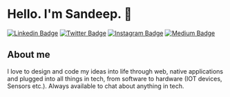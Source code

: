 # Hello. I'm Sandeep. 👋

[![Linkedin Badge](https://img.shields.io/badge/-LinkedIn-0e76a8?style=flat-square&logo=Linkedin&logoColor=white)](https://www.linkedin.com/in/sandeep-yaramchitti-74833475/)
[![Twitter Badge](https://img.shields.io/badge/-Twitter-00acee?style=flat-square&logo=Twitter&logoColor=white)](https://twitter.com/sandeep01957280)
[![Instagram Badge](https://img.shields.io/badge/-Instagram-e4405f?style=flat-square&logo=Instagram&logoColor=white)](https://www.instagram.com/________s.a.n.d.e.e.p_____/)
[![Medium Badge](https://img.shields.io/badge/medium-%2312100E.svg?&style=for-square&logo=medium&logoColor=white)](https://sandeepkumary.medium.com)

## About me

I love to design and code my ideas into life through web, native applications and plugged into all things in tech, from software to hardware (IOT devices, Sensors etc.). Always available to chat about anything in tech.

<!--
**SandeepKumarYaramchitti/SandeepKumarYaramchitti** is a ✨ _special_ ✨ repository because its `README.md` (this file) appears on your GitHub profile.

Here are some ideas to get you started:

- 🔭 I’m currently working on ...
- 🌱 I’m currently learning ...
- 👯 I’m looking to collaborate on ...
- 🤔 I’m looking for help with ...
- 💬 Ask me about ...
- 📫 How to reach me: ...
- 😄 Pronouns: ...
- ⚡ Fun fact: ...
-->

